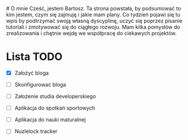 <style>
  naglowek{
    text-align: center;
  }
 </style>

<naglowek># O mnie</naglowek>
Cześć, jestem Bartosz. Ta strona powstała, by podsumować to kim jestem, czym się zajmuję i jakie mam plany. Co tydzień pojawi się tu wpis by podtrzymać swoją własną dyscyplinę, uczyć się poprzez pisanie tutoriali i zmotywować się do ciągłego rozwoju. Mam kilka pomysłów do zrealizowania i chętnie wejdę we współpracę do ciekawych projektów. 
# Lista TODO

- [x] Założyć bloga

-  [ ] Skonfigurować bloga

-  [ ] Założenie studia developerskiego

-  [ ] Aplikacja do spotkań sportowych

- [ ] Aplikacja do nauki maturalnej

- [ ] Nuzlelock tracker


